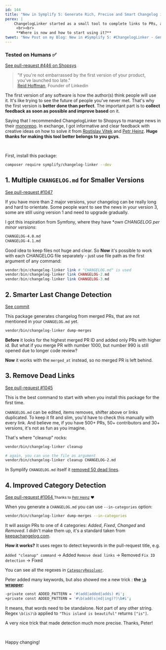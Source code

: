 ```yaml
---
id: 144
title: "New in Symplify 5: Generate Rich, Precise and Smart Changelog in Seconds"
perex: |
    ChangelogLinker started as a small tool to complete links to PRs, authors, and versions in `CHANGELOG.md`. Then it started to [generate](/blog/2018/06/25/let-changelog-linker-generate-changelog-for-you/) the `CHANGELOG.md`.
     <br><br>
     **Where is now and how to start using it?**
tweet: "New Post on my Blog: New in #Symplify 5: #ChangelogLinker - Generate Rich, Precise and Smart #Changelog in Seconds    #git #github #api #regex"
---
```


### Tested on Humans ✅

<a href="https://github.com/shopsys/shopsys/pull/446/files" class="btn btn-dark btn-sm mt-2">
    <em class="fab fa-github fa-fw"></em>
    See pull-request #446 on Shopsys
</a>

<blockquote class="blockquote text-center">
    "If you're not embarrassed by the first version of your product,<br>
    you've launched too late."
    <footer class="blockquote-footer"><a href="https://www.linkedin.com/pulse/arent-any-typos-essay-we-launched-too-late-reid-hoffman">Reid Hoffman</a>, Founder of Linkedin</footer>
</blockquote>

The first version of any software is how the author(s) think people will use it. It's like trying to see the future of people you've never met. That's why the first version is **better done than perfect**. The important part is to **collect feedback as soon as possible and improve based** on it.

Saying that I recommended ChangelogLinker to Shopsys to manage news in their [monorepo](https://github.com/shopsys/shopsys). In exchange, I got informative and clear feedback with creative ideas on how to solve it from [Rostislav Vitek](https://github.com/vitek-rostislav) and [Petr Heinz](https://github.com/petrheinz). **Huge thanks for making this tool better belongs to you guys**.

<br>

First, install this package:

```bash
composer require symplify/changelog-linker --dev
```

## 1. Multiple `CHANGELOG.md` for Smaller Versions

<a href="https://github.com/symplify/symplify/pull/1047/files#diff-3b69acbe6b33a88158b373e6e96de097" class="btn btn-dark btn-sm">
    <em class="fab fa-github fa-fw"></em>
    See pull-request #1047
</a>

If you have more than 2 major versions, your changelog can be really long and hard to orientate. Some people want to see the news in your version 3, some are still using version 1 and need to upgrade gradually.

I got this inspiration from Symfony, where they have **own CHANGELOG per minor versions*:

```bash
CHANGELOG-4.0.md
CHANGELOG-4.1.md
```

Good idea to keep files not huge and clear. So **Now** it's possible to work with each CHANGELOG file separately - just use file path as the first argument of any command:

```php
vendor/bin/changelog-linker link # "CHANGELOG.md" is used
vendor/bin/changelog-linker link CHANGELOG-2.md
vendor/bin/changelog-linker link CHANGELOG-3.md
```

## 2. Smarter Last Change Detection

<a href="https://github.com/symplify/symplify/commit/05d91b9412ebec49a66a4717d856a5a2c6718232" class="btn btn-dark btn-sm">
    <em class="fab fa-github fa-fw"></em>
    See commit
</a>

This package generates changelog from merged PRs, that are not mentioned in your `CHANGELOG.md` yet.

```bash
vendor/bin/changelog-linker dump-merges
```

**Before** it looks for the highest merged PR ID and added only PRs with higher id. But what if you merge PR with number 1000, but number 990 is still opened due to longer code review?

**Now** it works with the `merged_at` instead, so no merged PR is left behind.

## 3. Remove Dead Links

<a href="https://github.com/symplify/symplify/pull/1045/files" class="btn btn-dark btn-sm">
    <em class="fab fa-github fa-fw"></em>
    See pull-request #1045
</a>

This is the best command to start with when you install this package for the first time.

`CHANGELOG.md` can be edited, items removes, shifter above or links duplicated. To keep it fit and slim, you'd have to check this manually with every link. And believe me, if you have 500+ PRs, 50+ contributors and 30+ versions, it's not as fun as you imagine.

That's where "cleanup" rocks:

```bash
vendor/bin/changelog-linker cleanup

# again, you can use the file as argument
vendor/bin/changelog-linker cleanup CHANGELOG-2.md
```

In Symplify `CHANGELOG.md` itself it [removed 50 dead lines](https://github.com/symplify/symplify/pull/1045/files#diff-4ac32a78649ca5bdd8e0ba38b7006a1e).

## 4. Improved Category Detection

<a href="https://github.com/symplify/symplify/pull/1064/files#diff-2ee93fc74523d03ea046d5419ae75a9a" class="btn btn-dark btn-sm">
    <em class="fab fa-github fa-fw"></em>
    See pull-request #1064
</a>

<small>
Thanks to <a href="http://github.com/petrheinz">Petr Heinz</a> ❤️️
</small>

<br>

When you generate a `CHANGELOG.md` you can use `--in-categories` option:

```bash
vendor/bin/changelog-linker dump-merges --in-categories
```

It will assign PRs to one of 4 categories: *Added*, *Fixed*, *Changed* and *Removed*. I didn't make them up, it's a standard taken from [keepachangelog.com](https://keepachangelog.com/en/1.0.0).

**How it works?** It uses regex to detect keywords in the pull-request title, e.g.

`Added "cleanup" command` → Added
`Remove dead links` → Removed
`Fix ID detection` → Fixed

You can see all the regexes in [`CategoryResolver`](https://github.com/symplify/symplify/blob/v5.0.0/packages/ChangelogLinker/src/ChangeTree/Resolver/CategoryResolver.php).

Peter added many keywords, but also showed me a new trick : **the [`\b` wrapper](https://www.regular-expressions.info/wordboundaries.html)**:

```bash
-private const ADDED_PATTERN = '#(add|added|adds) #i';
+private const ADDED_PATTERN = '#\b(add(s|ed|ing)?)\b#i';
```

It means, that words need to be standalone. Not part of any other string.
Regex `\b(is)\b` applied to `"This island is beautiful"` returns `["is"]`.

A very nice trick that made detection much more precise. Thanks, Peter!

<br>

Happy changing!
